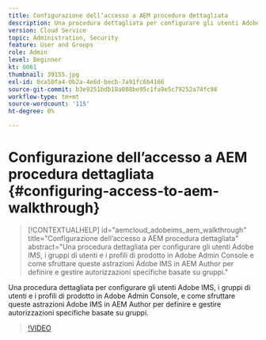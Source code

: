 ```yaml
---
title: Configurazione dell’accesso a AEM procedura dettagliata
description: Una procedura dettagliata per configurare gli utenti Adobe IMS, i gruppi di utenti e i profili di prodotto in Adobe Admin Console, e come sfruttare queste astrazioni Adobe IMS in AEM Author per definire e gestire autorizzazioni specifiche basate su gruppi.
version: Cloud Service
topic: Administration, Security
feature: User and Groups
role: Admin
level: Beginner
kt: 6061
thumbnail: 39155.jpg
exl-id: 0ca50fa4-0b2a-4e6d-becb-7a91fc6b4166
source-git-commit: b3e9251bdb18a008be95c1fa9e5c79252a74fc98
workflow-type: tm+mt
source-wordcount: '115'
ht-degree: 0%

---
```


# Configurazione dell’accesso a AEM procedura dettagliata {#configuring-access-to-aem-walkthrough}

>[!CONTEXTUALHELP]
>id="aemcloud_adobeims_aem_walkthrough"
>title="Configurazione dell’accesso a AEM procedura dettagliata"
>abstract="Una procedura dettagliata per configurare gli utenti Adobe IMS, i gruppi di utenti e i profili di prodotto in Adobe Admin Console e come sfruttare queste astrazioni Adobe IMS in AEM Author per definire e gestire autorizzazioni specifiche basate su gruppi."

Una procedura dettagliata per configurare gli utenti Adobe IMS, i gruppi di utenti e i profili di prodotto in Adobe Admin Console, e come sfruttare queste astrazioni Adobe IMS in AEM Author per definire e gestire autorizzazioni specifiche basate su gruppi.

>[!VIDEO](https://video.tv.adobe.com/v/39155?quality=12&learn=on)

